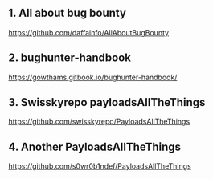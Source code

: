 ## 1. All about bug bounty
https://github.com/daffainfo/AllAboutBugBounty


## 2. bughunter-handbook
https://gowthams.gitbook.io/bughunter-handbook/

## 3. Swisskyrepo payloadsAllTheThings
https://github.com/swisskyrepo/PayloadsAllTheThings

## 4. Another PayloadsAllTheThings
https://github.com/s0wr0b1ndef/PayloadsAllTheThings

